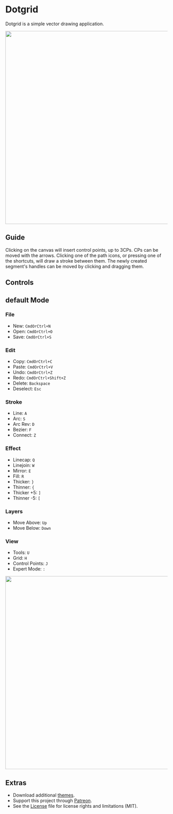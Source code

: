 # Dotgrid

Dotgrid is a simple vector drawing application. 

<img src='https://raw.githubusercontent.com/hundredrabbits/Dotgrid/master/PREVIEW.jpg' width="600"/>

## Guide

Clicking on the canvas will insert control points, up to 3CPs. CPs can be moved with the arrows. Clicking one of the path icons, or pressing one of the shortcuts, will draw a stroke between them. The newly created segment's handles can be moved by clicking and dragging them.

## Controls

## default Mode

### File
- New: `CmdOrCtrl+N`
- Open: `CmdOrCtrl+O`
- Save: `CmdOrCtrl+S`

### Edit
- Copy: `CmdOrCtrl+C`
- Paste: `CmdOrCtrl+V`
- Undo: `CmdOrCtrl+Z`
- Redo: `CmdOrCtrl+Shift+Z`
- Delete: `Backspace`
- Deselect: `Esc`

### Stroke
- Line: `A`
- Arc: `S`
- Arc Rev: `D`
- Bezier: `F`
- Connect: `Z`

### Effect
- Linecap: `Q`
- Linejoin: `W`
- Mirror: `E`
- Fill: `R`
- Thicker: `}`
- Thinner: `{`
- Thicker +5: `]`
- Thinner -5: `[`

### Layers
- Move Above: `Up`
- Move Below: `Down`

### View
- Tools: `U`
- Grid: `H`
- Control Points: `J`
- Expert Mode: `:`

<img src='https://cdn.rawgit.com/hundredrabbits/Dotgrid/master/LAYOUT.svg?v=3' width="600"/>

## Extras

- Download additional [themes](https://github.com/hundredrabbits/Themes).
- Support this project through [Patreon](https://patreon.com/100).
- See the [License](LICENSE.md) file for license rights and limitations (MIT).
